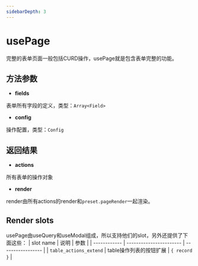 ```yaml
---
sidebarDepth: 3
---
```

# usePage

完整的表单页面一般包括CURD操作，usePage就是包含表单完整的功能。

<ExampleDoc>
<UsePage>
</UsePage>
<template #code>

<<< @/examples/UsePage.vue

<<< @/examples/user.js

</template>
</ExampleDoc>

## 方法参数

- **fields**

表单所有字段的定义，类型：`Array<Field>`

- **config**

操作配置，类型：`Config`

## 返回结果
- **actions**

所有表单的操作对象

- **render**

render由所有actions的render和`preset.pageRender`一起渲染。


## Render slots
usePage由useQuery和useModal组成，所以支持他们的slot，另外还提供了下面这些：
| slot name    | 说明                    | 参数               |
| ------------ | ----------------------- | ----------------- |
| `table_actions_extend`  | table操作列表的按钮扩展 | `{ record }` |
